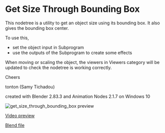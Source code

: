 # Get Size Through Bounding Box

This nodetree is a utility to get an object size using its bounding box.
It also gives the bounding box center.

To use this, 
- set the object input in Subprogram
- use the outputs of the Subprogram to create some effects

When moving or scaling the object, the viewers in Viewers category will be updated to check the nodetree is working correctly.

Cheers

tonton (Samy Tichadou)

created with Blender 2.83.3 and Animation Nodes 2.1.7 on Windows 10

![get_size_through_bounding_box preview](https://github.com/samytichadou/animation_nodes_examples/blob/master/Blender_2_8/utility/get_size_through_bounding_box/AN_EXAMPLE_get_size_through_bounding_box_preview.png)

[Video preview](https://youtu.be/E-jYhH7qWqA?list=PL57BAmPXpXuOLKN-CjVJPmWcsqEqg7Fku)

[Blend file](https://github.com/samytichadou/animation_nodes_examples/blob/master/Blender_2_8/utility/get_size_through_bounding_box/AN_EXAMPLE_get_size_through_bounding_box.blend?raw=true)

